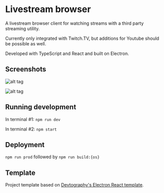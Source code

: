 # Livestream browser

A livestream browser client for watching streams with a third party streaming utility.

Currently only integrated with Twitch.TV, but additions for Youtube should be possible as well.

Developed with TypeScript and React and built on Electron.

## Screenshots

![alt tag](https://i.imgur.com/gPOiy0O.png "Example usage of the application")

![alt tag](https://i.imgur.com/dyZFtff.png "Example usage of the application settings")

## Running development

In terminal #1:
`npm run dev`

In terminal #2:
`npm start`

## Deployment

`npm run prod` followed by `npm run build:{os}`

## Template

Project template based on [Devtography's Electron React template](https://github.com/Devtography/electron-react-typescript-webpack-boilerplate).
